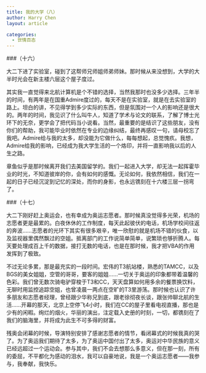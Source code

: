 ```yaml
---
title: 我的大学（八）
author: Harry Chen
layout: article

categories:
  - 世情百态
---
```


###（十六）

  大二下进了实验室，碰到了这帮师兄师姐师弟师妹。那时候从来没想到，大学的大半时光会在新主楼六层这个屋子度过。

  其实我一直觉得来北航计算机是个不错的选择，当然我那时也没多少选择。三年半的时间，有两年是在国重Admire度过的，每天不是在实验室，就是在去实验室的路上。坦白的讲，不见得学到多少实际的东西，但是氛围对一个人的影响还是很大的。两年的时间，我见识了什么叫牛人，知道了学术与论文的联系，了解了博士光环下的无奈，更学会了把代码当小说看。当然，最重要的是结识了这些朋友，没有你们的帮助，我可能毕业时依然在专业的边缘纠结，最终再感叹一句，请母校忘了我吧。Admire给与我的太多，却没能为它做什么，每每想起，总觉愧疚。我想，Admire给我的影响，已经成为我大学生活的一个烙印，并将一直影响我以后的人生之路。

  章鱼似乎是那时候离开我们去美国留学的。我们一起进入大学，却无法一起挥霍毕业的时光，不知道彼岸的你，会有如何的感慨。无论如何，我依然相信，我们在一起的日子已经沉淀到记忆的深处，而你的身影，也永远镌刻在十六楼三层一拐弯了。

###（十七）

  大二下刚好赶上奥运会，也有幸成为奥运志愿者。那时候真没觉得多光荣，机场的志愿者更是最累的。白夜休休的工作制度，每天此起彼伏的电话，机场学校间往返的奔波……志愿者的光环下其实有很多艰辛，唯一欣慰的就是机场不错的伙食，以及监视器里偶然飘过的空姐。抵离部门的工作说简单简单，说繁琐也够折腾人。每天要处理成百上千的数据，接打无数的电话，也是在那时候，我才把VBA的作用发挥到了极致。

  不过无论多累，那是最充实的一段时间。宏伟的T3航站楼，熟悉的TAMCC，以及BGS的美女姐姐，空管的哥哥，要客的姐姐……一切关于奥运的印象都带着温馨的色彩。我们曾无数次骑电驴穿梭于T3和CC，天天盘算如何用多余的餐票换饮料，无聊时用监控追踪空姐，也曾凌晨一两点在空旷的T3里游荡。那时候也认识了许多朋友和志愿者经理，曾经跟少华称兄到底，跟老徐彻夜长谈，跟张帅聊北航的生活……开幕的那天，北京上空停飞4小时，我们在CC的屋子里看电视直播，那也是少有的闲暇。绚烂的烟火，华丽的演出，注定载入史册的时刻，一切，都镌刻在了我们的脑海里，并将成为此生不可多得的财富。

  残奥会闭幕的时候，导演特别安排了感谢志愿者的情节，看闭幕式的时候我真的哭了。为了奥运我们期待了太多，为了奥运中国付出了太多，奥运对中华民族的意义已经远超过一个运动会。参与其中，我们不会去想那么多意义，但在那一刻，所有的委屈，不平都化为感动的泪水，我可以自豪地说，我是一个奥运志愿者——我参与，我奉献，我快乐。
